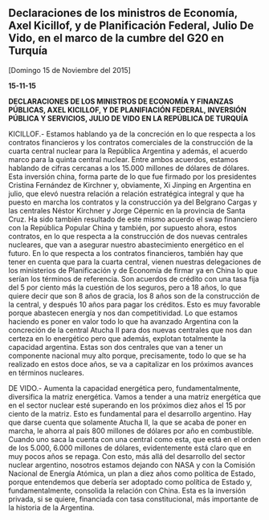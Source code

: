 Declaraciones de los ministros de Economía, Axel Kicillof, y de Planificación Federal, Julio De Vido, en el marco de la cumbre del G20 en Turquía
-------------------------------------------------------------------------------------------------------------------------------------------------

[Domingo 15 de Noviembre del 2015]

**15-11-15**

**DECLARACIONES DE LOS MINISTROS DE ECONOMÍA Y FINANZAS PÚBLICAS, AXEL
KICILLOF, Y DE PLANIFIACIÓN FEDERAL, INVERSIÓN PÚBLICA Y SERVICIOS,
JULIO DE VIDO EN LA REPÚBLICA DE TURQUÍA**

KICILLOF.- Estamos hablando ya de la concreción en lo que respecta a los
contratos financieros y los contratos comerciales de la construcción de
la cuarta central nuclear para la República Argentina y además, el
acuerdo marco para la quinta central nuclear. Entre ambos acuerdos,
estamos hablando de cifras cercanas a los 15.000 millones de dólares de
dólares. Esta inversión china, forma parte de lo que fue firmado por los
presidentes Cristina Fernández de Kirchner y, obviamente, Xi Jinping en
Argentina en julio, que elevó nuestra relación a relación estratégica
integral y que ha puesto en marcha los contratos y la construcción ya
del Belgrano Cargas y las centrales Néstor Kirchner y Jorge Cépernic en
la provincia de Santa Cruz. Ha sido también resultado de este mismo
acuerdo el swap financiero con la República Popular China y también, por
supuesto ahora, estos contratos, en lo que respecta a la construcción de
dos nuevas centrales nucleares, que van a asegurar nuestro
abastecimiento energético en el futuro. En lo que respecta a los
contratos financieros, también hay que tener en cuenta que para la
cuarta central, vienen nuestras delegaciones de los ministerios de
Planificación y de Economía de firmar ya en China lo que serían los
términos de referencia. Son acuerdos de crédito con una tasa fija del 5
por ciento más la cuestión de los seguros, pero a 18 años, lo que quiere
decir que son 8 años de gracia, los 8 años son de la construcción de la
central, y después 10 años para pagar los créditos. Esto es muy
favorable porque abastecen energía y nos dan competitividad. Lo que
estamos haciendo es poner en valor todo lo que ha avanzado Argentina con
la concreción de la central Atucha II para dos nuevas centrales que nos
dan certeza en lo energético pero que además, explotan totalmente la
capacidad argentina. Estas son dos centrales que van a tener un
componente nacional muy alto porque, precisamente, todo lo que se ha
realizado en estos doce años, se va a capitalizar en los próximos
avances en términos nucleares.

DE VIDO.- Aumenta la capacidad energética pero, fundamentalmente,
diversifica la matriz energética. Vamos a tender a una matriz energética
que en el sector nuclear esté superando en los próximos diez años el 15
por ciento de la matriz. Esto es fundamental para el desarrollo
argentino. Hay que darse cuenta que solamente Atucha II, la que se acaba
de poner en marcha, le ahorra al país 800 millones de dólares por año en
combustible. Cuando uno saca la cuenta con una central como esta, que
está en el orden de los 5.000, 6.000 millones de dólares, evidentemente
está claro que en muy pocos años se repaga. Con esto, más allá del
desarrollo del sector nuclear argentino, nosotros estamos dejando con
NASA y con la Comisión Nacional de Energía Atómica, un plan a diez años
como política de Estado, porque entendemos que debería ser adoptado como
política de Estado y, fundamentalmente, consolida la relación con China.
Esta es la inversión privada, si se quiere, financiada con tasa
constitucional, más importante de la historia de la Argentina.

<div id="_mcePaste" class="mcePaste" data-mce-bogus="1"
style="position: absolute; left: 0px; top: -25px; width: 1px; height: 1px; overflow: hidden;">

<span lang="ES-AR"
style="font-size: 10.0pt; font-family: 'Arial','sans-serif'; mso-ansi-language: ES-AR;"
lang="ES-AR">15-11-15</span>

<span lang="ES-AR"
style="font-size: 10.0pt; font-family: 'Arial','sans-serif'; mso-ansi-language: ES-AR;"
lang="ES-AR"></span>

<span lang="ES-AR"
style="font-size: 10.0pt; font-family: 'Arial','sans-serif'; mso-ansi-language: ES-AR;"
lang="ES-AR"></span>

**<span style="text-decoration: underline;"><span lang="ES-AR"
style="font-size: 14.0pt; font-family: 'Arial','sans-serif'; mso-ansi-language: ES-AR;"
lang="ES-AR">DECLARACIONES DE LOS MINISTROS DE ECONOMÍA Y FINANZAS
PÚBLICAS, AXEL KICILLOF, Y DE PLANIFIACIÓN FEDERAL, INVERSIÓN PÚBLICA Y
SERVICIOS, JULIO DE VIDO EN LA REPÚBLICA DE TURQUÍA</span></span>**

**<span style="text-decoration: underline;"><span lang="ES-AR"
style="font-size: 14.0pt; font-family: 'Arial','sans-serif'; mso-ansi-language: ES-AR;"
lang="ES-AR"></span></span>**

<span lang="ES-AR"
style="font-family: 'Arial','sans-serif'; mso-ansi-language: ES-AR;"
lang="ES-AR">KICILLOF.- Estamos hablando ya de la concreción en lo que
respecta a los contratos financieros y los contratos comerciales de la
construcción de la cuarta central nuclear para la República Argentina y
además, el acuerdo marco para la quinta central nuclear. Entre ambos
acuerdos, estamos hablando de cifras cercanas a los 15.000 millones de
dólares de dólares. Esta inversión china, forma parte de lo que fue
firmado por los presidentes Cristina Fernández de Kirchner y,
obviamente, Xi Jinping en Argentina en julio, que elevó nuestra relación
a relación estratégica integral y que ha puesto en marcha los contratos
y la construcción ya del Belgrano Cargas y las centrales Néstor Kirchner
y Jorge Cépernic en la provincia de Santa Cruz. Ha sido también
resultado de este mismo acuerdo el swap financiero con la República
Popular China y también, por supuesto ahora, estos contratos, en lo que
respecta a la construcción de dos nuevas centrales nucleares, que van a
asegurar nuestro abastecimiento energético en el futuro. En lo que
respecta a los contratos financieros, también hay que tener en cuenta
que para la cuarta central, vienen nuestras delegaciones de los
ministerios de Planificación y de Economía de firmar ya en China lo que
serían los términos de referencia. Son acuerdos de crédito con una tasa
fija del 5 por ciento más la cuestión de los seguros, pero a 18 años, lo
que quiere decir que son 8 años de gracia, los 8 años son de la
construcción de la central, y después 10 años para pagar los créditos.
Esto es muy favorable porque abastecen energía y nos dan competitividad.
Lo que estamos haciendo es poner en valor todo lo que ha avanzado
Argentina con la concreción de la central Atucha II para dos nuevas
centrales que nos dan certeza en lo energético pero que además, explotan
totalmente la capacidad argentina. Estas son dos centrales que van a
tener un componente nacional muy alto porque, precisamente, todo lo que
se ha realizado en estos doce años, se va a capitalizar en los próximos
avances en términos nucleares. </span>

<span lang="ES-AR"
style="font-family: 'Arial','sans-serif'; mso-ansi-language: ES-AR;"
lang="ES-AR"></span>

<span lang="ES-AR"
style="font-size: 12.0pt; font-family: 'Arial','sans-serif'; mso-fareast-font-family: 'Times New Roman'; mso-ansi-language: ES-AR; mso-fareast-language: EN-US; mso-bidi-language: AR-SA;"
lang="ES-AR">DE VIDO.- Aumenta la capacidad energética pero,
fundamentalmente, diversifica la matriz energética. Vamos a tender a una
matriz energética que en el sector nuclear esté superando en los
próximos diez años el 15 por ciento de la matriz. Esto es fundamental
para el desarrollo argentino. Hay que darse cuenta que solamente Atucha
II, la que se acaba de poner en marcha, le ahorra al país 800 millones
de dólares por año en combustible. Cuando uno saca la cuenta con una
central como esta, que está en el orden de los 5.000, 6.000 millones de
dólares, evidentemente está claro que en muy pocos años se repaga. Con
esto, más allá del desarrollo del sector nuclear argentino, nosotros
estamos dejando con NASA y con la Comisión Nacional de Energía Atómica,
un plan a diez años como política de Estado, porque entendemos que
debería ser adoptado como política de Estado y, fundamentalmente,
consolida la relación con China. Esta es la inversión privada, si se
quiere, financiada con tasa constitucional, más importante de la
historia de la Argentina.      </span>

</div>
